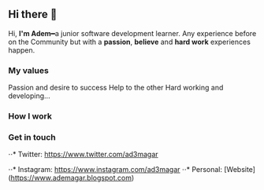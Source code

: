 ## Hi there 👋

Hi, **I'm Adem**━a junior software development learner. Any experience before on the Community but with a **passion**, **believe** and **hard work** experiences happen. 

### My values
Passion and desire to success
Help to the other
Hard working and developing...

### How I work


### Get in touch

⋅⋅* Twitter: https://www.twitter.com/ad3magar

⋅⋅* Instagram: https://www.instagram.com/ad3magar
⋅⋅* Personal: [Website] (https://www.ademagar.blogspot.com)
<!--
**ademagar/ademagar** is a ✨ _special_ ✨ repository because its `README.md` (this file) appears on your GitHub profile.

Here are some ideas to get you started:

- 🔭 I’m currently working on ...
- 🌱 I’m currently learning ...
- 👯 I’m looking to collaborate on ...
- 🤔 I’m looking for help with ...
- 💬 Ask me about ...
- 📫 How to reach me: ...
- 😄 Pronouns: ...
- ⚡ Fun fact: ...
-->

